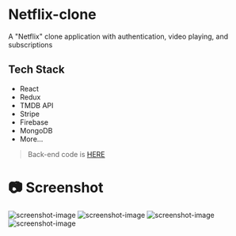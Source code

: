 # Netflix-clone
A "Netflix" clone application with authentication, video playing, and subscriptions

## Tech Stack
- React
- Redux
- TMDB API
- Stripe
- Firebase
- MongoDB
- More... 

> Back-end code is [HERE](https://github.com/resqiar/Netflix-clone-server)

# 📷 Screenshot
![screenshot-image](https://i.imgur.com/K8ZGRfH.png)
![screenshot-image](https://i.imgur.com/pX6S8dS.png)
![screenshot-image](https://i.imgur.com/VeBmk8L.png)
![screenshot-image](https://i.imgur.com/7oV27Ns.png)
